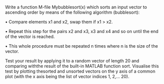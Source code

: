Write a function M-file Mybubblesort(x) which sorts an input vector to ascending order by means of the following algorithm (bubblesort):

• Compare elements x1 and x2, swap them if x1 > x2.

• Repeat this step for the pairs x2 and x3, x3 and x4 and so on until the end of the vector is reached.

• This whole procedure must be repeated n times where n is the size of the vector.

Test your result by applying it to a random vector of length 20 and comparing withthe result of the built-in MATLAB function sort. Visualise this test by plotting thesorted and unsorted vectors on the y axis of a common plot (with the x axis being the list of vector indices 1, 2,... 20).
